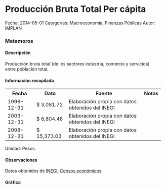 Producción Bruta Total Per cápita
=====

Fecha: 2014-05-01
Categorías: Macroeconomía, Finanzas Públicas
Autor: IMPLAN

### Matamoros

#### Descripción

Producción bruta total (de los sectores industria, comercio y servicios) entre población total.

#### Información recopilada

<table class="table table-hover table-bordered">
  <tr><th>Fecha</th><th>Dato</th><th>Fuente</th><th>Notas</th></tr>
  <tr><td>1998-12-31</td><td>$ 3,081.72</td><td>Elaboración propia con datos obtenidos del INEGI</td><td></td></tr>
  <tr><td>2003-12-31</td><td>$ 6,804.48</td><td>Elaboración propia con datos obtenidos del INEGI</td><td></td></tr>
  <tr><td>2008-12-31</td><td>$ 15,373.03</td><td>Elaboración propia con datos obtenidos del INEGI</td><td></td></tr>
</table>

Unidad: Pesos.

#### Observaciones

Datos obtenidos de [INEGI. Censos económicos](http://www3.inegi.org.mx/sistemas/saic/)

#### Gráfica

<div id="Morrisbzfzahcl" class="grafica"></div>
  <!-- JAVASCRIPT DE LA GRAFICA EN Morrisbzfzahcl -->
  <script>
  new Morris.Bar({
    element: 'Morrisbzfzahcl',
    data: [
      { fecha: '1998-12-31', dato: 3081.72 },
      { fecha: '2003-12-31', dato: 6804.48 },
      { fecha: '2008-12-31', dato: 15373.03 }
    ],
    xkey: 'fecha',
    ykeys: ['dato'],
    labels: ['Dato']
  });
  </script>
